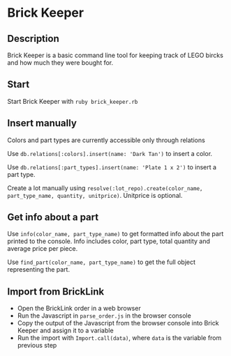 # Brick Keeper

## Description

Brick Keeper is a basic command line tool for keeping track of LEGO bircks and how much they were bought for.

## Start

Start Brick Keeper with `ruby brick_keeper.rb`

## Insert manually

Colors and part types are currently accessible only through relations

Use `db.relations[:colors].insert(name: 'Dark Tan')` to insert a color.

Use `db.relations[:part_types].insert(name: 'Plate 1 x 2')` to insert a part type.

Create a lot manually using `resolve(:lot_repo).create(color_name, part_type_name, quantity, unitprice)`. Unitprice is optional.

## Get info about a part

Use `info(color_name, part_type_name)` to get formatted info about the part printed to the console. Info includes color, part type, total quantity and average price per piece.

Use `find_part(color_name, part_type_name)` to get the full object representing the part.

## Import from BrickLink

- Open the BrickLink order in a web browser
- Run the Javascript in `parse_order.js` in the browser console
- Copy the output of the Javascript from the browser console into Brick Keeper and assign it to a variable
- Run the import with `Import.call(data)`, where `data` is the variable from previous step
